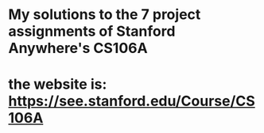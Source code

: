 # My solutions to the 7 project assignments of Stanford Anywhere's CS106A
# the website is: https://see.stanford.edu/Course/CS106A
